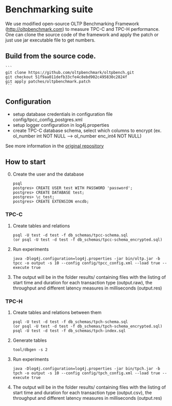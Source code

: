 # Benchmarking suite

We use modified open-source OLTP Benchmarking Framework (http://oltpbenchmark.com) to measure TPC-C and TPC-H performance. One can clone the source code of the framework and apply the patch or just use jar executable file to get numbers. 

## Build from the source code.

	```
	git clone https://github.com/oltpbenchmark/oltpbench.git 
	git checkout 51f9aa011defb33cfe4c8ebd902c495830c2824f
	git apply patches/oltpbenchmark.patch
	```

## Configuration

* setup database credentials in configuration file config/tpcc_config_postgres.xml 
* setup logger configuration in log4j.properties
* create TPC-C database schema, select which columns to encrypt 
  	(ex.   ol_number int NOT NULL -->   ol_number enc_int4 NOT NULL)

See more information in the [original repository](https://github.com/oltpbenchmark/oltpbench/wiki/Quickstart)

## How to start

0. Create the user and the database

   ```
   psql
   postgres> CREATE USER test WITH PASSWORD 'password';
   postgres> CREATE DATABASE test;
   postgres> \c test;
   postgres> CREATE EXTENSION encdb;
   ```

### TPC-C

1. Create tables and relations

   ```
   psql -U test -d test -f db_schemas/tpcc-schema.sql
   (or psql -U test -d test -f db_schemas/tpcc-schema_encrypted.sql)
   ```

2. Run experiments

   ```
   java -Dlog4j.configuration=log4j.properties -jar bin/oltp.jar -b tpcc -o output -s 10 --config config/tpcc_config.xml --load true --execute true
   ```

3. The output will be in the folder results/ containing files with the listing of start time and duration for each transaction type (output.raw), the throughput and different latency measures in milliseconds (output.res)

### TPC-H

1. Create tables and relations between them

   ```
   psql -U test -d test -f db_schemas/tpch-schema.sql
   (or psql -U test -d test -f db_schemas/tpch-schema_encrypted.sql)
   psql -U test -d test -f db_schemas/tpch-index.sql
   ```

2. Generate tables

   ```
   tool/dbgen -s 2
   ```

3. Run experiments

   ```
   java -Dlog4j.configuration=log4j.properties -jar bin/tpch.jar -b tpch -o output -s 10 --config config/tpch_config.xml --load true --execute true
   ```

4. The output will be in the folder results/ containing files with the listing of start time and duration for each transaction type (output.csv), the throughput and different latency measures in milliseconds (output.res)

